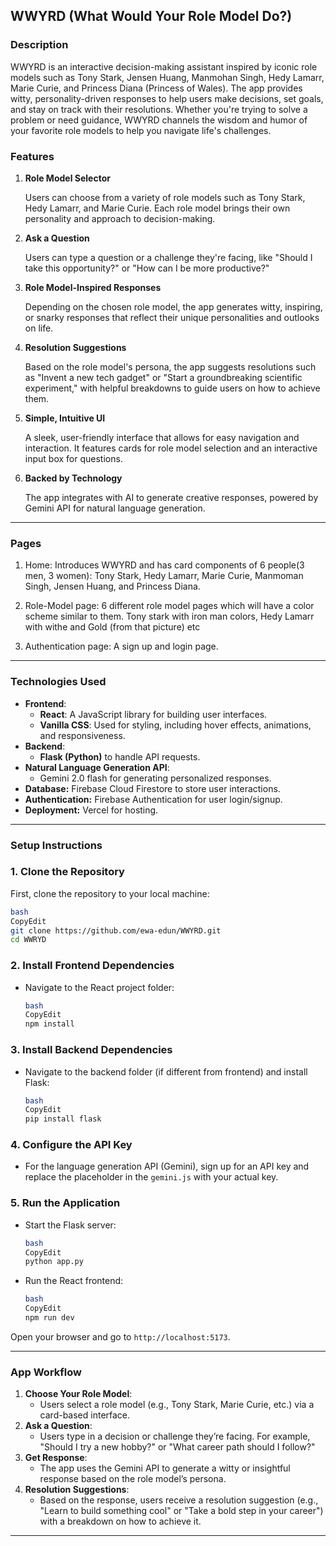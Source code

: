 ## **WWYRD (What Would Your Role Model Do?)**

### **Description**

WWYRD is an interactive decision-making assistant inspired by iconic role models such as Tony Stark, Jensen Huang, Manmohan Singh, Hedy Lamarr, Marie Curie, and Princess Diana (Princess of Wales). The app provides witty, personality-driven responses to help users make decisions, set goals, and stay on track with their resolutions. Whether you're trying to solve a problem or need guidance, WWYRD channels the wisdom and humor of your favorite role models to help you navigate life's challenges.

### **Features**

1. **Role Model Selector**
    
    Users can choose from a variety of role models such as Tony Stark, Hedy Lamarr, and Marie Curie. Each role model brings their own personality and approach to decision-making.
    
2. **Ask a Question**
    
    Users can type a question or a challenge they're facing, like "Should I take this opportunity?" or "How can I be more productive?"
    
3. **Role Model-Inspired Responses**
    
    Depending on the chosen role model, the app generates witty, inspiring, or snarky responses that reflect their unique personalities and outlooks on life.
    
4. **Resolution Suggestions**
    
    Based on the role model's persona, the app suggests resolutions such as "Invent a new tech gadget" or "Start a groundbreaking scientific experiment," with helpful breakdowns to guide users on how to achieve them.
    
5. **Simple, Intuitive UI**
    
    A sleek, user-friendly interface that allows for easy navigation and interaction. It features cards for role model selection and an interactive input box for questions.
    
6. **Backed by Technology**
    
    The app integrates with AI to generate creative responses, powered by Gemini API for natural language generation.
    
---

### Pages

1. Home: Introduces WWYRD and has card components of 6 people(3 men, 3 women): Tony Stark, Hedy Lamarr, Marie Curie, Manmoman Singh, Jensen Huang, and Princess Diana.

2. Role-Model page: 6 different role model pages which will have a color scheme similar to them. Tony stark with iron man colors, Hedy Lamarr with withe and Gold (from that picture) etc

3. Authentication page: A sign up and login page.
---

### **Technologies Used**

- **Frontend**:
    - **React**: A JavaScript library for building user interfaces.
    - **Vanilla CSS**: Used for styling, including hover effects, animations, and responsiveness.
- **Backend**:
    - **Flask (Python)** to handle API requests.
- **Natural Language Generation API**:
    - Gemini 2.0 flash for generating personalized responses.           
- **Database:** Firebase Cloud Firestore to store user interactions.  
- **Authentication:** Firebase Authentication for user login/signup.  
- **Deployment:** Vercel for hosting. 
---

### **Setup Instructions**

### 1. **Clone the Repository**

First, clone the repository to your local machine:

```bash
bash
CopyEdit
git clone https://github.com/ewa-edun/WWYRD.git
cd WWRYD

```

### 2. **Install Frontend Dependencies**

- Navigate to the React project folder:
    
    ```bash
    bash
    CopyEdit
    npm install
    
    ```
    

### 3. **Install Backend Dependencies**

- Navigate to the backend folder (if different from frontend) and install Flask:
    
    ```bash
    bash
    CopyEdit
    pip install flask
    
    ```
    

### 4. **Configure the API Key**

- For the language generation API (Gemini), sign up for an API key and replace the placeholder in the `gemini.js` with your actual key.

### 5. **Run the Application**

- Start the Flask server:
    
    ```bash
    bash
    CopyEdit
    python app.py
    
    ```
    
- Run the React frontend:
    
    ```bash
    bash
    CopyEdit
    npm run dev
    
    ```
    

Open your browser and go to `http://localhost:5173`.

---

### **App Workflow**

1. **Choose Your Role Model**:
    - Users select a role model (e.g., Tony Stark, Marie Curie, etc.) via a card-based interface.
2. **Ask a Question**:
    - Users type in a decision or challenge they’re facing. For example, "Should I try a new hobby?" or "What career path should I follow?"
3. **Get Response**:
    - The app uses the Gemini API to generate a witty or insightful response based on the role model’s persona.
4. **Resolution Suggestions**:
    - Based on the response, users receive a resolution suggestion (e.g., "Learn to build something cool" or "Take a bold step in your career") with a breakdown on how to achieve it.

---

